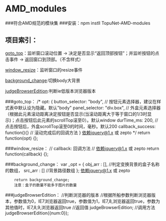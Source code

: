 # AMD_modules
###符合AMD规范的模块集 
###安装：npm instll TopuNet-AMD-modules

项目索引：
-------------

[goto_top](#goto_top)：监听窗口滚动位置 → 决定是否显示“返回顶部按钮”；并监听按钮的点击事件 → 返回窗口到顶部。（不含样式）

[window_resize](#window_resize)：监听窗口的resize事件

[background_change](#background_change):切换body大背景

[judgeBrowserEdition](#judgeBrowserEdition):判断ie低版本浏览器版本

<a name="goto_top"></a> 
###goto_top：
		/* 
			opt: {
				button_selector: "body", // 按钮元素选择器，建议在样式表中默认设为隐藏。默认"body"
		        panel_selector: "div.box", // 外盒元素选择器（根据此元素滚动距离决定按钮是否显示(当滚动距离大于等于窗口的1/3时显示)；点击按钮后此元素的scrollTop滚至0）。默认window
		        durTime_ms: 200, // 点击按钮后，外盒scrollTop滚至0的时间，毫秒。默认200
		        callback_success: function(){} // 滚动完成后的回调方法
			}
			依赖jquery@1.x 或 zepto
		*/
		return function(opt) {};

<a name="window_resize"></a>
###window_resize：
		// callback: 回调方法
		// 依赖jquery@1.x 或 zepto
		return function(callback) {};
		
###background_change：
		var _opt = {
			obj_arr : [],		//判定变换背景的盒子名称的数组，
			src_arr : []		//背景路径数组
		};
		依赖jquery@1.x 或 zepto 
		
		return background_change;
		注意：盒子的数量不能多于图片的数量

###judgeBrowserEdition：
		//判断浏览器的版本
		//根据所船参数判断浏览器版本，参数值为0，IE7浏览器返回true，参数值为1，IE7,8,浏览器返回true，参数为其他值时，IE7,8,9,浏览器返回true
		//返回值 judgeBrowserEdition;
		//调用方法  judgeBrowserEdition({num:0});
		
		
